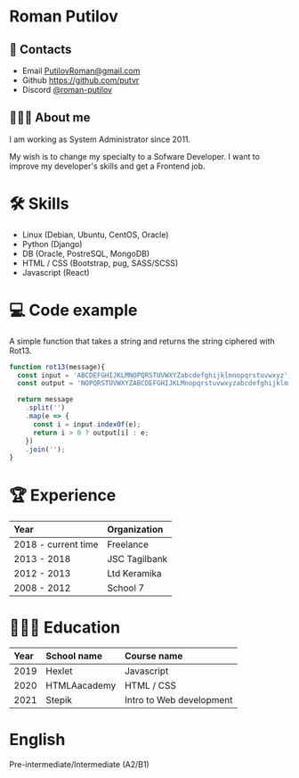 # Roman Putilov
## 📲 Contacts
  - Email <PutilovRoman@gmail.com>  
  - Github <https://github.com/putvr>  
  - Discord [@roman-putilov](https://discordapp.com/users/920288291964743710/)

## 👨🏼‍💻 About me

I am working as System Administrator since 2011.

My wish is to change my specialty to a Sofware Developer. I want to improve my developer's skills and get a Frontend job.

# 🛠 Skills    
  - Linux (Debian, Ubuntu, CentOS, Oracle)
  - Python (Django)
  - DB (Oracle, PostreSQL, MongoDB)
  - HTML / CSS (Bootstrap, pug, SASS/SCSS)
  - Javascript (React)
  
# 💻 Code example
A simple function that takes a string and returns the string ciphered with Rot13.

```javascript
function rot13(message){
  const input = 'ABCDEFGHIJKLMNOPQRSTUVWXYZabcdefghijklmnopqrstuvwxyz';
  const output = 'NOPQRSTUVWXYZABCDEFGHIJKLMnopqrstuvwxyzabcdefghijklm';

  return message
    .split('')
    .map(e => {
      const i = input.indexOf(e);
      return i > 0 ? output[i] : e; 
    })
    .join('');  
}
```

# 🏆 Experience
| Year                | Organization  |
| :--- | :--- |
| 2018 - current time | Freelance     |
| 2013 - 2018         | JSC Tagilbank |
| 2012 - 2013         | Ltd Keramika  |
| 2008 - 2012         | School 7      |

# 👨🏻‍🎓 Education 
| Year | School name  | Course name              |
| :--- | :---| :--- |
| 2019 | Hexlet       | Javascript               |
| 2020 | HTMLAacademy | HTML / CSS               |
| 2021 | Stepik       | Intro to Web development |

#  English
Pre-intermediate/Intermediate (A2/B1)
